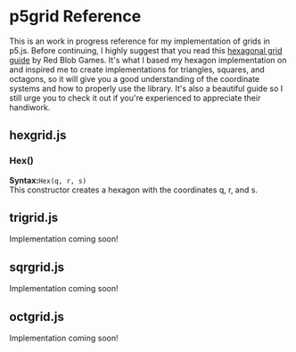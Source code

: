 # p5grid Reference

This is an work in progress reference for my implementation of grids in p5.js. Before continuing, I highly suggest that you read this [hexagonal grid guide](https://www.redblobgames.com/grids/hexagons/) by Red Blob Games. It's what I based my hexagon implementation on and inspired me to create implementations for triangles, squares, and octagons, so it will give you a good understanding of the coordinate systems and how to properly use the library. It's also a beautiful guide so I still urge you to check it out if you're experienced to appreciate their handiwork.

## hexgrid.js
### Hex()
**Syntax:**`Hex(q, r, s)`  
This constructor creates a hexagon with the coordinates q, r, and s. 

## trigrid.js
Implementation coming soon!

## sqrgrid.js
Implementation coming soon!

## octgrid.js
Implementation coming soon!
